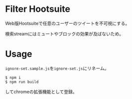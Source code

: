 # Filter Hootsuite

Web版Hootsuiteで任意のユーザーのツイートを不可視にする。

検索streamにはミュートやブロックの効果が及ばないため。

# Usage

`ignore-set.sample.js`を`ignore-set.js`にリネーム。

```
$ npm i
$ npm run build
```

してchromeの拡張機能として登録。